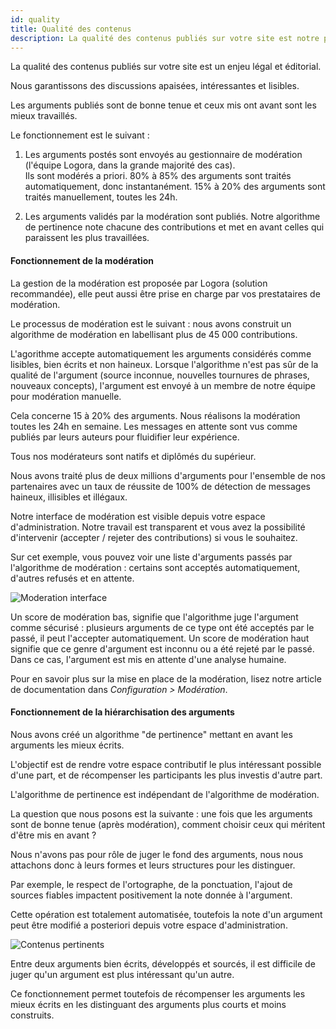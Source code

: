 ```yaml
---
id: quality
title: Qualité des contenus
description: La qualité des contenus publiés sur votre site est notre priorité. 
---
```


La qualité des contenus publiés sur votre site est un enjeu légal et éditorial. 

Nous garantissons des discussions apaisées, intéressantes et lisibles.

Les arguments publiés sont de bonne tenue et ceux mis ont avant sont les mieux travaillés. 

Le fonctionnement est le suivant : 

1) Les arguments postés sont envoyés au gestionnaire de modération (l'équipe Logora, dans la grande majorité des cas).  
Ils sont modérés a priori. 80% à 85% des arguments sont traités automatiquement, donc instantanément. 
15% à 20% des arguments sont traités manuellement, toutes les 24h. 

2) Les arguments validés par la modération sont publiés. Notre algorithme de pertinence note chacune des contributions et met en avant celles qui paraissent les plus travaillées. 

#### Fonctionnement de la modération

La gestion de la modération est proposée par Logora (solution recommandée), elle peut aussi être prise en charge par vos prestataires de modération. 

Le processus de modération est le suivant : nous avons construit un algorithme de modération en labellisant plus de 45 000 contributions. 

L'agorithme accepte automatiquement les arguments considérés comme lisibles, bien écrits et non haineux. Lorsque l'algorithme n'est pas sûr de la qualité de l'argument (source inconnue, nouvelles tournures de phrases, nouveaux concepts), l'argument est envoyé à un membre de notre équipe pour modération manuelle. 

Cela concerne 15 à 20% des arguments. Nous réalisons la modération toutes les 24h en semaine. Les messages en attente sont vus comme publiés par leurs auteurs pour fluidifier leur expérience. 

Tous nos modérateurs sont natifs et diplômés du supérieur. 

Nous avons traité plus de deux millions d'arguments pour l'ensemble de nos partenaires avec un taux de réussite de 100% de détection de messages haineux, illisibles et illégaux.

Notre interface de modération est visible depuis votre espace d'administration. Notre travail est transparent et vous avez la possibilité d'intervenir (accepter / rejeter des contributions) si vous le souhaitez. 

Sur cet exemple, vous pouvez voir une liste d'arguments passés par l'algorithme de modération : certains sont acceptés automatiquement, d'autres refusés et en attente. 

![Moderation interface](/img/moderationtab.png)

Un score de modération bas, signifie que l'algorithme juge l'argument comme sécurisé : plusieurs arguments de ce type ont été acceptés par le passé, il peut l'accepter automatiquement. 
Un score de modération haut signifie que ce genre d'argument est inconnu ou a été rejeté par le passé. Dans ce cas, l'argument est mis en attente d'une analyse humaine.

Pour en savoir plus sur la mise en place de la modération, lisez notre article de documentation dans *Configuration > Modération*. 

#### Fonctionnement de la hiérarchisation des arguments

Nous avons créé un algorithme "de pertinence" mettant en avant les arguments les mieux écrits. 

L'objectif est de rendre votre espace contributif le plus intéressant possible d'une part, et de récompenser les participants les plus investis d'autre part. 

L'algorithme de pertinence est indépendant de l'algorithme de modération. 

La question que nous posons est la suivante : une fois que les arguments sont de bonne tenue (après modération), comment choisir ceux qui méritent d'être mis en avant ?

Nous n'avons pas pour rôle de juger le fond des arguments, nous nous attachons donc à leurs formes et leurs structures pour les distinguer. 

Par exemple, le respect de l'ortographe, de la ponctuation, l'ajout de sources fiables impactent positivement la note donnée à l'argument. 

Cette opération est totalement automatisée, toutefois la note d'un argument peut être modifié a posteriori depuis votre espace d'administration. 

![Contenus pertinents](/img/qualitycontent.png)

Entre deux arguments bien écrits, développés et sourcés, il est difficile de juger qu'un argument est plus intéressant qu'un autre.

Ce fonctionnement permet toutefois de récompenser les arguments les mieux écrits en les distinguant des arguments plus courts et moins construits. 
